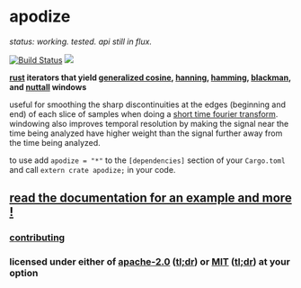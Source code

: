 # apodize

*status: working. tested. api still in flux.*

[![Build Status](https://travis-ci.org/snd/apodize.svg?branch=master)](https://travis-ci.org/snd/apodize/branches)
[![](https://meritbadge.herokuapp.com/apodize)](https://crates.io/crates/apodize)

**[rust](https://www.rust-lang.org/)
iterators that yield
[generalized cosine](https://snd.github.io/apodize/apodize/fn.cosine_iter.html),
[hanning](https://snd.github.io/apodize/apodize/fn.hanning_iter.html),
[hamming](https://snd.github.io/apodize/apodize/fn.hamming_iter.html),
[blackman](https://snd.github.io/apodize/apodize/fn.blackman_iter.html),
and
[nuttall](https://snd.github.io/apodize/apodize/fn.nuttall_iter.html)
windows**

useful for
smoothing the sharp discontinuities at the edges (beginning and end)
of each slice of samples when doing a
[short time fourier transform](https://en.wikipedia.org/wiki/Short-time_Fourier_transform).
windowing also improves temporal resolution by making
the signal near the time
being analyzed have higher weight than the signal
further away from the time being analyzed.

to use add `apodize = "*"`
to the `[dependencies]` section of your `Cargo.toml` and call `extern crate apodize;` in your code.

## [read the documentation for an example and more !](https://snd.github.io/apodize/apodize/index.html)

### [contributing](contributing.md)

### licensed under either of [apache-2.0](LICENSE-APACHE) ([tl;dr](https://tldrlegal.com/license/apache-license-2.0-(apache-2.0))) or [MIT](LICENSE-MIT) ([tl;dr](https://tldrlegal.com/license/mit-license)) at your option
